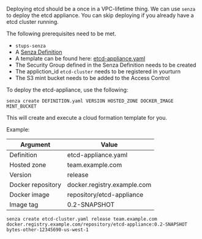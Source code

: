 Deploying etcd should be a once in a VPC-lifetime thing. We can use `senza` to deploy the etcd appliance.
You can skip deploying if you already have a etcd cluster running.

The following prerequisites need to be met.

* `stups-senza`
* A [Senza Definition](http://stups.readthedocs.org/en/latest/components/senza.html#senza-definition)
* A template can be found here: [etcd-appliance.yaml](https://github.com/zalando/spilo/blob/master/etcd-cluster-appliance/etcd-cluster.yaml)
* The Security Group defined in the Senza Definition needs to be created
* The appliction\_id `etcd-cluster` needs to be registered in yourturn
* The S3 mint bucket needs to be added to the Access Control

To deploy the etcd-appliance, use the following:

	senza create DEFINITION.yaml VERSION HOSTED_ZONE DOCKER_IMAGE MINT_BUCKET

This will create and execute a cloud formation template for you.

Example:

Argument   		   | Value
-------------------|-------
Definition         | etcd-appliance.yaml
Hosted zone 	   | team.example.com
Version 		   | release
Docker repository  | docker.registry.example.com
Docker image       | repository/etcd-appliance
Image tag          | 0.2-SNAPSHOT

	senza create etcd-cluster.yaml release team.example.com docker.registry.example.com/repository/etcd-appliance:0.2-SNAPSHOT bytes-other-12345690-us-west-1
